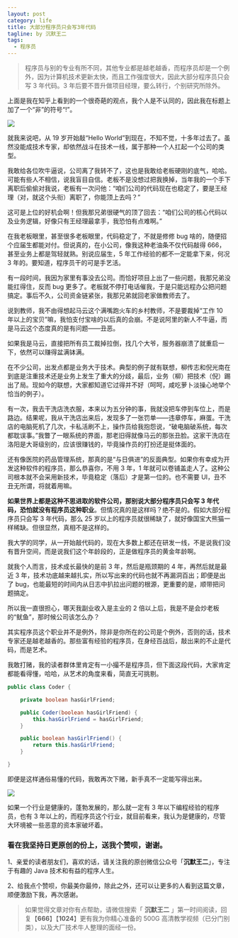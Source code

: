 ```yaml
---
layout: post
category: life
title: 大部分程序员只会写3年代码
tagline: by 沉默王二
tags: 
  - 程序员
---
```


>程序员与别的专业有所不同，其他专业都是越老越香，而程序员却是一个例外，因为计算机技术更新太快，而且工作强度很大，因此大部分程序员只会写 3 年代码。3 年后要不晋升做项目经理，要么转行，个别研究所除外。

<!--more-->


上面是我在知乎上看到的一个很奇葩的观点，我个人是不认同的，因此我在标题上加了一个“非”的符号“!”。

![](http://www.itwanger.com/assets/images/2020/03/3nian-code-01.png)


就我来说吧，从 19 岁开始敲“Hello World”到现在，不知不觉，十多年过去了。虽然没能成技术专家，却依然战斗在技术一线，属于那种一个人扛起一个公司的类型。

我敢给各位吹牛逼说，公司离了我转不了，这也是我敢给老板硬刚的底气，哈哈。可能有些人不相信，说我盲目自信。老板不是没想过把我换掉，当年我的一个手下离职后偷偷对我说，老板有一次问他：“咱们公司的代码现在也稳定了，要是王经理（对，就这个头衔）离职了，你能顶上去吗？”

这可是上位的好机会啊！但我那兄弟很硬气的顶了回去：“咱们公司的核心代码以及业务逻辑，好像只有王经理最拿手，我恐怕有点难啊。”

在我老板眼里，甚至很多老板眼里，代码稳定了，不就是修修 bug 啥的，随便招个应届生都能对付。但说真的，在小公司，像我这种老油条不仅代码敲得 666，甚至业务上都是驾轻就熟。别说应届生，5 年工作经验的都不一定能拿下来，何况 3 年的。要知道，程序员干的可是手艺活。

有一段时间，我因为家里有事没去公司。而恰好项目上出了一些问题，我那兄弟没能扛得住，反而 bug 更多了。老板就不停打电话催我，于是只能远程办公把问题搞定。事后不久，公司资金链紧张，我那兄弟就回老家做教师去了。

说到教师，我不由得想起马云这个满嘴跑火车的乡村教师，不是要裁掉“工作 10 年以上的宝贝”嘛，我怕支付宝啥的以后真的会崩。不是说阿里的新人不牛逼，而是马云这个态度真的是有问题——丑恶。

如果我是马云，直接把所有员工裁掉拉倒，找几个大爷，服务器崩溃了就重启一下，依然可以赚得盆满钵满。

在不少公司，出发点都是业务大于技术。典型的例子就有联想，柳传志和倪光南在到底是注重技术还是业务上发生了重大的分歧，最后，业务（柳）把技术（倪）踢出了局。现如今的联想，大家都知道它过得并不好（呵呵，咸吃萝卜淡操心地举个恰当的例子）。

有一次，我去干洗店洗衣服，本来以为五分钟的事，我就没把车停到车位上，而是路边。结果呢，我从干洗店出来后，发现多了一张罚单——违章停车，麻蛋。干洗店的电脑死机了几次，卡私活刷不上，操作员给我抱怨说，“破电脑破系统，每次都耽误事。”我瞥了一眼系统的界面，那老旧得就像马云的那张丑脸。这家干洗店在洛阳是大哥级别的，应该很赚钱的，毕竟操作员的打扮还是挺体面的。

还有像医院的药品管理系统，那真的是“与日俱进”的反面典型。如果你有幸成为开发这种软件的程序员，那么恭喜你，不用 3 年，1 年就可以卷铺盖走人了。这种公司根本就不会采用新技术，毕竟稳定（落后）才是第一位的。也不需要 UI，丑不丑无所谓，将就着用嘛。

**如果世界上都是这种不思进取的软件公司，那别说大部分程序员只会写 3 年代码，恐怕就没有程序员这种职业**。但情况真的是这样吗？绝不是的。假如大部分程序员只会写 3 年代码，那么 25 岁以上的程序员就很稀缺了，就好像国宝大熊猫一样稀缺。但很显然，真相不是这样的。

我大学的同学，从一开始敲代码的，现在大多数上都还在研发一线，不是说我们没有晋升空间，而是说我们这个年龄段的，正是做程序员的黄金年龄啊。

就我个人而言，技术成长最快的是前 3 年，然后是瓶颈期的 4 年，再然后就是最近 3 年，技术功底越来越扎实，所以写出来的代码也就不再漏洞百出；即便是出了 bug，也能最短的时间内从日志中扒拉出问题的根源，更重要的是，顺带把问题搞定。

所以我一直很担心，哪天我副业收入是主业的 2 倍以上后，我是不是会炒老板的“鱿鱼”，那时候公司该怎么办？

其实程序员这个职业并不是例外，除非是你所在的公司是个例外，否则的话，技术专家还是越老越香的。那些富有经验的程序员，在身经百战后，敲出来的不止是代码，而是艺术。

我敢打赌，我的读者群体里肯定有一小撮不是程序员，但下面这段代码，大家肯定都能看得懂，哈哈，从艺术的角度来看，简直无可挑剔。

```java
public class Coder {

    private boolean hasGirlFriend;

    public Coder(boolean hasGirlFriend) {
        this.hasGirlFriend = hasGirlFriend;
    }

    public boolean hasGirlFriend() {
        return this.hasGirlFriend;
    }

}
```

即便是这样通俗易懂的代码，我敢再次下赌，新手真不一定能写得出来。

![](http://www.itwanger.com/assets/images/2020/03/3nian-code-02.png)


如果一个行业是健康的，蓬勃发展的，那么就一定有 3 年以下编程经验的程序员，也有 3 年以上的，而程序员这个行业，就目前看来，我认为是健康的，尽管大环境被一些恶意的资本家破坏着。


### 看在我坚持日更原创的份上，送我个赞呗，谢谢。

1、亲爱的读者朋友们，喜欢的话，请关注我的原创微信公众号「**沉默王二**」，专注于有趣的 Java 技术和有益的程序人生。

2、给我点个赞呗，你最美你最帅，除此之外，还可以让更多的人看到这篇文章，顺便激励下我，再次感谢。


>如果觉得文章对你有点帮助，请微信搜索「 **沉默王二** 」第一时间阅读，回复【**666**】【**1024**】更有我为你精心准备的 500G 高清教学视频（已分门别类），以及大厂技术牛人整理的面经一份。








